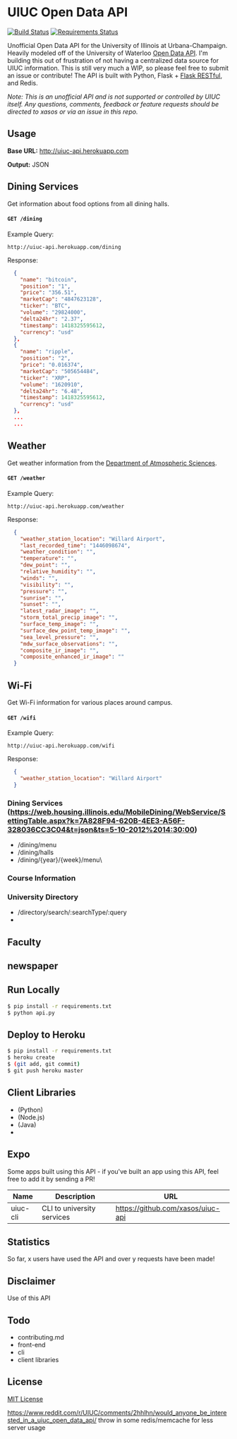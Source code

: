 # UIUC Open Data API

[![Build Status][travis-image]][travis-url] [![Requirements Status][require-image]][require-url]

Unofficial Open Data API for the University of Illinois at Urbana-Champaign. Heavily modeled off of the University of Waterloo [Open Data API](https://github.com/uWaterloo/api-documentation/). I'm building this out of frustration of not having a centralized data source for UIUC information. This is still very much a WIP, so please feel free to submit an issue or contribute! The API is built with Python, Flask + [Flask RESTful](https://github.com/flask-restful/flask-restful), and Redis.

*Note: This is an unofficial API and is not supported or controlled by UIUC itself. Any questions, comments, feedback or feature requests should be directed to xasos or via an issue in this repo.*

## Usage
**Base URL:** http://uiuc-api.herokuapp.com

**Output:** JSON

## Dining Services

Get information about food options from all dining halls.

#### `GET /dining`

Example Query:
```
http://uiuc-api.herokuapp.com/dining
```

Response:
```json
  {
    "name": "bitcoin",
    "position": "1",
    "price": "356.51",
    "marketCap": "4847623128",
    "ticker": "BTC",
    "volume": "29824000",
    "delta24hr": "2.37",
    "timestamp": 1418325595612,
    "currency": "usd"
  },
  {
    "name": "ripple",
    "position": "2",
    "price": "0.016374",
    "marketCap": "505654484",
    "ticker": "XRP",
    "volume": "1620910",
    "delta24hr": "6.48",
    "timestamp": 1418325595612,
    "currency": "usd"
  },
  ...
  ...
```

## Weather

Get weather information from the [Department of Atmospheric Sciences](https://www.atmos.illinois.edu/weather/).

#### `GET /weather`

Example Query:
```
http://uiuc-api.herokuapp.com/weather
```

Response:
```json
  {
    "weather_station_location": "Willard Airport",
    "last_recorded_time": "1446098674",
    "weather_condition": "",
    "temperature": "",
    "dew_point": "",
    "relative_humidity": "",
    "winds": "",
    "visibility": "",
    "pressure": "",
    "sunrise": "",
    "sunset": "",
    "latest_radar_image": "",
    "storm_total_precip_image": "",
    "surface_temp_image": "",
    "surface_dew_point_temp_image": "",
    "sea_level_pressure": "",
    "mdw_surface_observations": "",
    "composite_ir_image": "",
    "composite_enhanced_ir_image": ""
  }
```

## Wi-Fi

Get Wi-Fi information for various places around campus.

#### `GET /wifi`

Example Query:
```
http://uiuc-api.herokuapp.com/wifi
```

Response:
```json
  {
    "weather_station_location": "Willard Airport"
  }
```

### Dining Services (https://web.housing.illinois.edu/MobileDining/WebService/SettingTable.aspx?k=7A828F94-620B-4EE3-A56F-328036CC3C04&t=json&ts=5-10-2012%2014:30:00)
 - /dining/menu
 - /dining/halls
 - /dining/{year}/{week}/menu\

### Course Information

### University Directory
 - /directory/search/:searchType/:query
 - 
 
## Faculty

## newspaper


 
## Run Locally
```sh
$ pip install -r requirements.txt
$ python api.py
```

## Deploy to Heroku 
```sh
$ pip install -r requirements.txt
$ heroku create
$ (git add, git commit)
$ git push heroku master
```


## Client Libraries
 - []() (Python)
 - []() (Node.js)
 - []() (Java)
 - 
 
## Expo
Some apps built using this API - if you've built an app using this API, feel free to add it by sending a PR!

| Name | Description | URL |
| ---- | ---- | ---- |
| uiuc-cli | CLI to university services | https://github.com/xasos/uiuc-api |
 
## Statistics
So far, x users have used the API and over y requests have been made!

## Disclaimer
Use of this API

## Todo
- contributing.md
- front-end
- cli
- client libraries

## License
[MIT License](LICENSE)

https://www.reddit.com/r/UIUC/comments/2hhlhn/would_anyone_be_interested_in_a_uiuc_open_data_api/
throw in some redis/memcache for less server usage

[travis-url]: https://travis-ci.org/xasos/UIUC-Open-Data
[travis-image]: https://travis-ci.org/xasos/UIUC-Open-Data.svg?branch=master
[require-image]: https://requires.io/github/xasos/UIUC-Open-Data/requirements.svg?branch=master
[require-url]: https://requires.io/github/xasos/UIUC-Open-Data/requirements/?branch=master
[daviddm-url]: https://david-dm.org/xasos/Coins.svg?theme=shields.io
[daviddm-image]: https://david-dm.org/xasos/Coins

